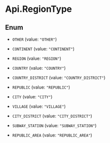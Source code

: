 # Api.RegionType

## Enum


* `OTHER` (value: `"OTHER"`)

* `CONTINENT` (value: `"CONTINENT"`)

* `REGION` (value: `"REGION"`)

* `COUNTRY` (value: `"COUNTRY"`)

* `COUNTRY_DISTRICT` (value: `"COUNTRY_DISTRICT"`)

* `REPUBLIC` (value: `"REPUBLIC"`)

* `CITY` (value: `"CITY"`)

* `VILLAGE` (value: `"VILLAGE"`)

* `CITY_DISTRICT` (value: `"CITY_DISTRICT"`)

* `SUBWAY_STATION` (value: `"SUBWAY_STATION"`)

* `REPUBLIC_AREA` (value: `"REPUBLIC_AREA"`)


